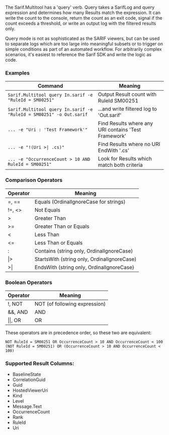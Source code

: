 The Sarif.Multitool has a 'query' verb. Query takes a SarifLog and query expression and determines how many Results match the expression. It can write the count to the console, return the count as an exit code, signal if the count exceeds a threshold, or write an output log with the filtered results only.

Query mode is not as sophisticated as the SARIF viewers, but can be used to separate logs which are too large into meaningful subsets or to trigger on simple conditions as part of an automated workflow. For arbitrarily complex scenarios, it's easiest to reference the Sarif SDK and write the logic as code.

### Examples

| Command | Meaning |
| ------- | ------- |
| `Sarif.Multitool query In.sarif -e "RuleId = SM00251"`    | Output Result count with RuleId SM00251 |
| `Sarif.Multitool query In.sarif -e "RuleId = SM00251" -o Out.sarif` | ...and write filtered log to 'Out.sarif' |
| `... -e "Uri : 'Test Framework'"` | Find Results where any URI contains 'Test Framework' |
| `... -e "!(Uri >\| .cs)"`   | Find Results where no URI EndWith '.cs' |
| `... -e "OccurrenceCount > 10 AND RuleId = SM00251"` | Look for Results which match both criteria |


### Comparison Operators

| Operator | Meaning |
| -------- | ------- |
| =, ==    | Equals (OrdinalIgnoreCase for strings) |
| !=, <>   | Not Equals |
| >        | Greater Than |
| >=       | Greater Than or Equals |
| <        | Less Than |
| <=       | Less Than or Equals |
| :        | Contains (string only, OrdinalIgnoreCase) |
| &#124;>  | StartsWith (string only, OrdinalIgnoreCase) |
| >&#124;  | EndsWith (string only, OrdinalIgnoreCase) |


### Boolean Operators

| Operator | Meaning |
| -------- | ------- |
| !, NOT | NOT (of following expression) |
| &&, AND  | AND     |
| &#124;&#124;, OR | OR |

These operators are in precedence order, so these two are equivalent:
```
NOT RuleId = SM00251 OR OccurrenceCount > 10 AND OccurrenceCount < 100
(NOT RuleId = SM00251) OR (OccurrenceCount > 10 AND OccurrenceCount < 100)
```

### Supported Result Columns:
* BaselineState
* CorrelationGuid
* Guid
* HostedViewerUri
* Kind
* Level
* Message.Text
* OccurrenceCount
* Rank
* RuleId
* Uri